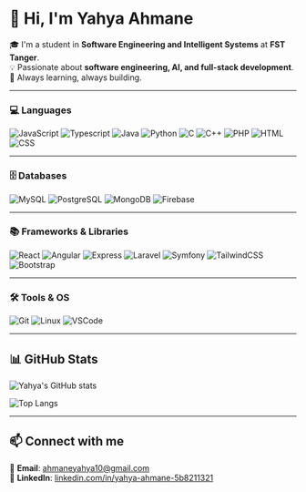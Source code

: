 # 👋 Hi, I'm Yahya Ahmane

🎓 I'm a student in **Software Engineering and Intelligent Systems** at **FST Tanger**.  
💡 Passionate about **software engineering, AI, and full-stack development**.  
🚀 Always learning, always building.  

---


### 💻 Languages
![JavaScript](https://skillicons.dev/icons?i=js)
![Typescript](https://skillicons.dev/icons?i=ts)
![Java](https://skillicons.dev/icons?i=java)
![Python](https://skillicons.dev/icons?i=python)
![C](https://skillicons.dev/icons?i=c)
![C++](https://skillicons.dev/icons?i=cpp)
![PHP](https://skillicons.dev/icons?i=php)
![HTML](https://skillicons.dev/icons?i=html)
![CSS](https://skillicons.dev/icons?i=css)

---

### 🗄️ Databases
![MySQL](https://skillicons.dev/icons?i=mysql)
![PostgreSQL](https://skillicons.dev/icons?i=postgres)
![MongoDB](https://skillicons.dev/icons?i=mongodb)
![Firebase](https://skillicons.dev/icons?i=firebase)

---

### 📚 Frameworks & Libraries
![React](https://skillicons.dev/icons?i=react)
![Angular](https://skillicons.dev/icons?i=angular)
![Express](https://skillicons.dev/icons?i=express)
![Laravel](https://skillicons.dev/icons?i=laravel)
![Symfony](https://skillicons.dev/icons?i=symfony)
![TailwindCSS](https://skillicons.dev/icons?i=tailwind)
![Bootstrap](https://skillicons.dev/icons?i=bootstrap)

---

### 🛠️ Tools & OS
![Git](https://skillicons.dev/icons?i=git)
![Linux](https://skillicons.dev/icons?i=linux)
![VSCode](https://skillicons.dev/icons?i=vscode)

---

## 📊 GitHub Stats

![Yahya's GitHub stats](https://github-readme-stats.vercel.app/api?username=ahyahya1616&show_icons=true&theme=radical)

![Top Langs](https://github-readme-stats.vercel.app/api/top-langs/?username=ahyahya1616&layout=compact&theme=radical)

---

## 📫 Connect with me  

📧 **Email**: ahmaneyahya10@gmail.com  
💼 **LinkedIn**: [linkedin.com/in/yahya-ahmane-5b8211321](https://www.linkedin.com/in/yahya-ahmane-5b8211321/)  
